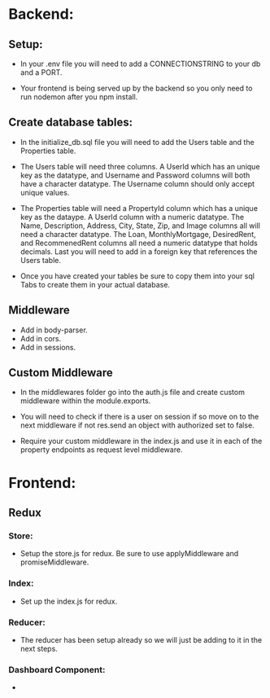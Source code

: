 # Backend: 

## Setup: 

* In your .env file you will need to add a CONNECTIONSTRING to your db and a PORT. 

* Your frontend is being served up by the backend so you only need to run nodemon after you npm install.

## Create database tables: 

* In the initialize_db.sql file you will need to add the Users table and the Properties table. 

* The Users table will need three columns. A UserId which has an unique key as the datatype, and Username and Password columns will both have a character datatype. The Username column should only accept unique values. 

* The Properties table will need a PropertyId column which has a unique key as the dataype. A UserId column with a numeric datatype. The Name, Description, Address, City, State, Zip, and Image columns all will need a character datatype. The Loan, MonthlyMortgage, DesiredRent, and RecommenedRent columns all need a numeric datatype that holds decimals. Last you will need to add in a foreign key that references the Users table. 

* Once you have created your tables be sure to copy them into your sql Tabs to create them in your actual database.

## Middleware

* Add in body-parser. 
* Add in cors.
* Add in sessions. 


## Custom Middleware 

* In the middlewares folder go into the auth.js file and create custom middleware within the module.exports. 

* You will need to check if there is a user on session if so move on to the next middleware if not res.send an object with authorized set to false.

* Require your custom middleware in the index.js and use it in each of the property endpoints as request level middleware.

# Frontend: 

## Redux 

### Store:

* Setup the store.js for redux. Be sure to use applyMiddleware and promiseMiddleware. 

### Index:

* Set up the index.js for redux.

### Reducer: 

* The reducer has been setup already so we will just be adding to it in the next steps. 


### Dashboard Component: 

* 